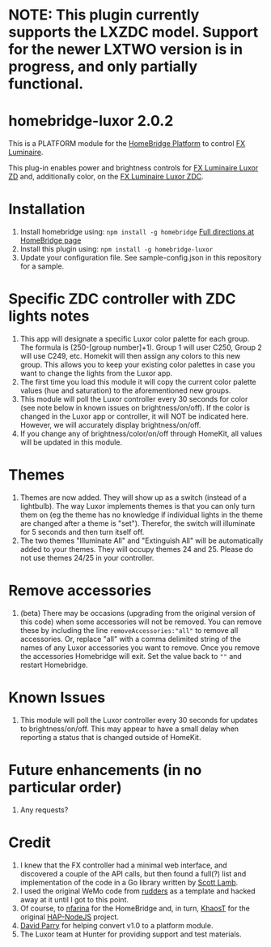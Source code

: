 # NOTE: This plugin currently supports the LXZDC model.  Support for the newer LXTWO version is in progress, and only partially functional.

# homebridge-luxor 2.0.2

This is a PLATFORM module for the [HomeBridge Platform](https://github.com/nfarina/homebridge) to control [FX Luminaire](http://www.FXL.com).  

This plug-in enables power and brightness controls for [FX Luminaire Luxor ZD](http://www.fxl.com/product/power-and-control/luxor-zd) and, additionally color, on the [FX Luminaire Luxor ZDC](http://www.fxl.com/product/power-and-control/luxor-zdc).  

# Installation

1. Install homebridge using: `npm install -g homebridge` [Full directions at HomeBridge page](https://github.com/nfarina/homebridge)
1. Install this plugin using: `npm install -g homebridge-luxor`
1. Update your configuration file. See sample-config.json in this repository for a sample.

# Specific ZDC controller with ZDC lights notes
1. This app will designate a specific Luxor color palette for each group.  The formula is (250-[group number]+1).  Group 1 will user C250, Group 2 will use C249, etc.  Homekit will then assign any colors to this new group.  This allows you to keep your existing color palettes in case you want to change the lights from the Luxor app.
1. The first time you load this module it will copy the current color palette values (hue and saturation) to the aforementioned new groups.
1. This module will poll the Luxor controller every 30 seconds for color (see note below in known issues on brightness/on/off).  If the color is changed in the Luxor app or controller, it will NOT be indicated here.  However, we will accurately display brightness/on/off.  
1. If you change any of brightness/color/on/off through HomeKit, all values will be updated in this module.

# Themes
1. Themes are now added.  They will show up as a switch (instead of a lightbulb).  The way Luxor implements themes is that you can only turn them on (eg the theme has no knowledge if individual lights in the theme are changed after a theme is "set").  Therefor, the switch will illuminate for 5 seconds and then turn itself off.
1. The two themes "Illuminate All" and "Extinguish All" will be automatically added to your themes.  They will occupy themes 24 and 25.  Please do not use themes 24/25 in your controller.

# Remove accessories
1.  (beta) There may be occasions (upgrading from the original version of this code) when some accessories will not be removed.  You can remove these by including the line `removeAccessories:"all"` to remove all accessories.  Or, replace "all" with a comma delimited string of the names of any Luxor accessories you want to remove.  Once you remove the accessories Homebridge will exit.  Set the value back to `""` and restart Homebridge.


# Known Issues
1. This module will poll the Luxor controller every 30 seconds for updates to brightness/on/off.  This may appear to have a small delay when reporting a status that is changed outside of HomeKit.


# Future enhancements (in no particular order)
1. Any requests?


# Credit

1.  I knew that the FX controller had a minimal web interface, and discovered a couple of the API calls, but then found a full(?) list and implementation of the code in a Go library written by [Scott Lamb](https://github.com/scottlamb/luxor).
2.  I used the original WeMo code from [rudders](https://github.com/rudders/homebridge-wemo) as a template and hacked away at it until I got to this point.
3.  Of course, to [nfarina](https://github.com/nfarina/homebridge) for the HomeBridge and, in turn, [KhaosT](http://twitter.com/khaost) for the original [HAP-NodeJS](https://github.com/KhaosT/HAP-NodeJS) project.
4.  [David Parry](https://github.com/devbobo) for helping convert v1.0 to a platform module.
5.  The Luxor team at Hunter for providing support and test materials.
